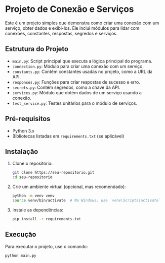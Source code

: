 # Projeto de Conexão e Serviços

Este é um projeto simples que demonstra como criar uma conexão com um serviço, obter dados e exibi-los. Ele inclui módulos para lidar com conexões, constantes, respostas, segredos e serviços.

## Estrutura do Projeto

- `main.py`: Script principal que executa a lógica principal do programa.
- `connection.py`: Módulo para criar uma conexão com um serviço.
- `constants.py`: Contém constantes usadas no projeto, como a URL da API.
- `responses.py`: Funções para criar respostas de sucesso e erro.
- `secrets.py`: Contém segredos, como a chave da API.
- `services.py`: Módulo que obtém dados de um serviço usando a conexão.
- `test_service.py`: Testes unitários para o módulo de serviços.

## Pré-requisitos

- Python 3.x
- Bibliotecas listadas em `requirements.txt` (se aplicável)

## Instalação

1. Clone o repositório:
    ```bash
    git clone https://seu-repositorio.git
    cd seu-repositorio
    ```

2. Crie um ambiente virtual (opcional, mas recomendado):
    ```bash
    python -m venv venv
    source venv/bin/activate  # No Windows, use `venv\Scripts\activate`
    ```

3. Instale as dependências:
    ```bash
    pip install -r requirements.txt
    ```

## Execução

Para executar o projeto, use o comando:
```bash
python main.py
